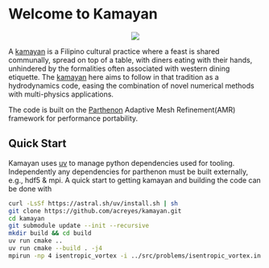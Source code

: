 # Welcome to Kamayan

<p align="center">
   <img src="assets/images/paw-amr-25.png">
</p>

A [kamayan](https://en.wikipedia.org/wiki/Kamayan) is a Filipino cultural practice where a feast
is shared communally, spread on top of a table, with diners eating with their
hands, unhindered by the formalities often associated with western dining etiquette. 
The [kamayan](https://github.com/acreyes/kamayan) here aims to follow in that tradition as a hydrodynamics code,
easing the combination of novel numerical methods with multi-physics applications. 

The code is built on the [Parthenon](https://github.com/parthenon-hpc-lab/parthenon) Adaptive Mesh Refinement(AMR) framework for performance
portability. 

## Quick Start

Kamayan uses [uv](https://docs.astral.sh/uv/) to manage python dependencies used for tooling. Independently any
dependencies for parthenon must be built externally, e.g., hdf5 & mpi. A quick start
to getting kamayan and building the code can be done with
```bash
curl -LsSf https://astral.sh/uv/install.sh | sh
git clone https://github.com/acreyes/kamayan.git
cd kamayan
git submodule update --init --recursive
mkdir build && cd build
uv run cmake ..
uv run cmake --build . -j4
mpirun -np 4 isentropic_vortex -i ../src/problems/isentropic_vortex.in
```

